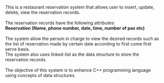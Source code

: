 This is a restaurant reservation system that allows user to insert, update, delete, view the reservation records.
<br><br>The reservation records have the following attributes:
<br><strong>Reservation (Name, phone number, date, time, number of pax etc)</strong>
<br><br>The system allow the person in charge to view the desired records such as the list of reservation made by certain date according to first come first serve basis.
<br>The system also uses linked-list as the data structure to store the reservation records.
<br><br>The objective of this system is to enhance C++ programming language using concepts of data structures.
